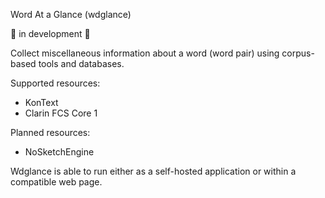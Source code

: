 Word At a Glance (wdglance)

:construction: in development :construction:

Collect miscellaneous information about a word (word pair) using corpus-based tools and databases.

Supported resources:
 - KonText
 - Clarin FCS Core 1
 
Planned resources:
- NoSketchEngine

Wdglance is able to run either as a self-hosted application or within a compatible web page.
